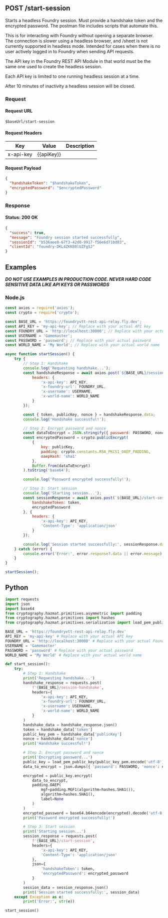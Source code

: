 ## **POST** /start-session

Starts a headless Foundry session. Must provide a handshake token and the encrypted password.
The postman file includes scripts that automate this.

This is for interacting with Foundry without opening a separate browser. The connection is slower using a headless browser, and /sheet is not currently supported in headless mode.  Intended for cases when there is no user actively logged in to Foundry when sending API requests.

The API key in the Foundry REST API Module in that world *must* be the same one used to create the headless session.

Each API key is limited to one running headless session at a time.

After 10 minutes of inactivity a headless session will be closed.

### Request

#### Request URL

```
$baseUrl/start-session
```

#### Request Headers

| Key | Value | Description |
| --- | ----- | ----------- |
| x-api-key | \{\{apiKey\}\} |   |

#### Request Payload

```json
{
  "handshakeToken": "$handshakeToken",
  "encryptedPassword": "$encryptedPassword"
}
```

### Response

#### Status: 200 OK

```json
{
  "success": true,
  "message": "Foundry session started successfully",
  "sessionId": "b536aee8-67f3-42d0-9917-f56e6d71bd03",
  "clientId": "foundry-DKL4ZKK80lUZFgSJ"
}
```

## Examples

***DO NOT USE EXAMPLES IN PRODUCTION CODE. NEVER HARD CODE SENSITIVE DATA LIKE API KEYS OR PASSWORDS***

### Node.js
```js
const axios = require('axios');
const crypto = require('crypto');

const BASE_URL = 'https://foundryvtt-rest-api-relay.fly.dev';
const API_KEY = 'my-api-key'; // Replace with your actual API key
const FOUNDRY_URL = 'http://localhost:30000'; // Replace with your actual Foundry URL
const USERNAME = 'Gamemaster';
const PASSWORD = 'password'; // Replace with your actual password
const WORLD_NAME = 'My World'; // Replace with your actual world name

async function startSession() {
    try {
        // Step 1: Handshake
        console.log('Requesting handshake...');
        const handshakeResponse = await axios.post(`${BASE_URL}/session-handshake`, {}, {
            headers: {
                'x-api-key': API_KEY,
                'x-foundry-url': FOUNDRY_URL,
                'x-username': USERNAME,
                'x-world-name': WORLD_NAME
            }
        });

        const { token, publicKey, nonce } = handshakeResponse.data;
        console.log('Handshake successful!');

        // Step 2: Encrypt password and nonce
        const dataToEncrypt = JSON.stringify({ password: PASSWORD, nonce });
        const encryptedPassword = crypto.publicEncrypt(
            {
                key: publicKey,
                padding: crypto.constants.RSA_PKCS1_OAEP_PADDING,
                oaepHash: 'sha1'
            },
            Buffer.from(dataToEncrypt)
        ).toString('base64');

        console.log('Password encrypted successfully!');

        // Step 3: Start session
        console.log('Starting session...');
        const sessionResponse = await axios.post(`${BASE_URL}/start-session`, {
            handshakeToken: token,
            encryptedPassword
        }, {
            headers: {
                'x-api-key': API_KEY,
                'Content-Type': 'application/json'
            }
        });

        console.log('Session started successfully:', sessionResponse.data);
    } catch (error) {
        console.error('Error:', error.response?.data || error.message);
    }
}

startSession();
```

## Python
```python
import requests
import json
import base64
from cryptography.hazmat.primitives.asymmetric import padding
from cryptography.hazmat.primitives import hashes
from cryptography.hazmat.primitives.serialization import load_pem_public_key

BASE_URL = 'https://foundryvtt-rest-api-relay.fly.dev'
API_KEY = 'my-api-key' # Replace with your actual API key
FOUNDRY_URL = 'http://localhost:30000' # Replace with your actual Foundry VTT URL
USERNAME = 'Gamemaster'
PASSWORD = 'password' # Replace with your actual password
WORLD_NAME = 'My World' # Replace with your actual world name

def start_session():
    try:
        # Step 1: Handshake
        print('Requesting handshake...')
        handshake_response = requests.post(
            f'{BASE_URL}/session-handshake',
            headers={
                'x-api-key': API_KEY,
                'x-foundry-url': FOUNDRY_URL,
                'x-username': USERNAME,
                'x-world-name': WORLD_NAME
            }
        )
        handshake_data = handshake_response.json()
        token = handshake_data['token']
        public_key_pem = handshake_data['publicKey']
        nonce = handshake_data['nonce']
        print('Handshake successful!')

        # Step 2: Encrypt password and nonce
        print('Encrypting password...')
        public_key = load_pem_public_key(public_key_pem.encode('utf-8'))
        data_to_encrypt = json.dumps({ 'password': PASSWORD, 'nonce': nonce }).encode('utf-8')

        encrypted = public_key.encrypt(
            data_to_encrypt,
            padding.OAEP(
                mgf=padding.MGF1(algorithm=hashes.SHA1()),
                algorithm=hashes.SHA1(),
                label=None
            )
        )
        encrypted_password = base64.b64encode(encrypted).decode('utf-8')
        print('Password encrypted successfully!')

        # Step 3: Start session
        print('Starting session...')
        session_response = requests.post(
            f'{BASE_URL}/start-session',
            headers={
                'x-api-key': API_KEY,
                'Content-Type': 'application/json'
            },
            json={
                'handshakeToken': token,
                'encryptedPassword': encrypted_password
            }
        )
        session_data = session_response.json()
        print('Session started successfully:', session_data)
    except Exception as e:
        print('Error:', str(e))

start_session()
```